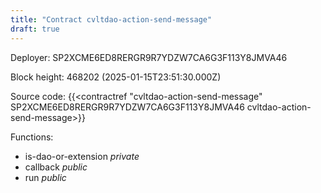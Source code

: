 ```yaml
---
title: "Contract cvltdao-action-send-message"
draft: true
---
```

Deployer: SP2XCME6ED8RERGR9R7YDZW7CA6G3F113Y8JMVA46


 



Block height: 468202 (2025-01-15T23:51:30.000Z)

Source code: {{<contractref "cvltdao-action-send-message" SP2XCME6ED8RERGR9R7YDZW7CA6G3F113Y8JMVA46 cvltdao-action-send-message>}}

Functions:

* is-dao-or-extension _private_
* callback _public_
* run _public_
